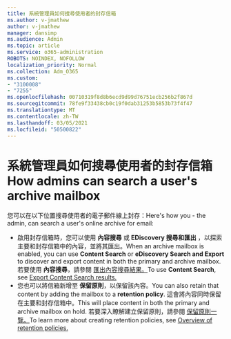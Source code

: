 ```yaml
---
title: 系統管理員如何搜尋使用者的封存信箱
ms.author: v-jmathew
author: v-jmathew
manager: dansimp
ms.audience: Admin
ms.topic: article
ms.service: o365-administration
ROBOTS: NOINDEX, NOFOLLOW
localization_priority: Normal
ms.collection: Adm_O365
ms.custom:
- "3100008"
- "7255"
ms.openlocfilehash: 00710319f8d8b6ecd9d99d76751ecb256b2f867d
ms.sourcegitcommit: 78fe9f33438cb0c19f0dab31253b5853b73f4f47
ms.translationtype: MT
ms.contentlocale: zh-TW
ms.lasthandoff: 03/05/2021
ms.locfileid: "50500822"
---
```

# <a name="how-admins-can-search-a-users-archive-mailbox"></a><span data-ttu-id="a0789-102">系統管理員如何搜尋使用者的封存信箱</span><span class="sxs-lookup"><span data-stu-id="a0789-102">How admins can search a user's archive mailbox</span></span>

<span data-ttu-id="a0789-103">您可以在以下位置搜尋使用者的電子郵件線上封存：</span><span class="sxs-lookup"><span data-stu-id="a0789-103">Here's how you - the admin, can search a user's online archive for email:</span></span>

* <span data-ttu-id="a0789-104">啟用封存信箱時，您可以使用 **內容搜尋** 或 **EDiscovery 搜尋和匯出** ，以探索主要和封存信箱中的內容，並將其匯出。</span><span class="sxs-lookup"><span data-stu-id="a0789-104">When an archive mailbox is enabled, you can use **Content Search** or **eDiscovery Search and Export** to discover and export content in both the primary and archive mailbox.</span></span> <span data-ttu-id="a0789-105">若要使用 **內容搜尋**，請參閱 [匯出內容搜尋結果。](https://docs.microsoft.com/office365/securitycompliance/export-search-results)</span><span class="sxs-lookup"><span data-stu-id="a0789-105">To use **Content Search**, see [Export Content Search results.](https://docs.microsoft.com/office365/securitycompliance/export-search-results)</span></span>
* <span data-ttu-id="a0789-106">您也可以將信箱新增至 **保留原則**，以保留該內容。</span><span class="sxs-lookup"><span data-stu-id="a0789-106">You can also retain that content by adding the mailbox to a **retention policy**.</span></span> <span data-ttu-id="a0789-107">這會將內容同時保留在主要和封存信箱中。</span><span class="sxs-lookup"><span data-stu-id="a0789-107">This will place content in both the primary and archive mailbox on hold.</span></span> <span data-ttu-id="a0789-108">若要深入瞭解建立保留原則，請參閱 [保留原則一覽。](https://docs.microsoft.com/office365/securitycompliance/retention-policies)</span><span class="sxs-lookup"><span data-stu-id="a0789-108">To learn more about creating retention policies, see [Overview of retention policies.](https://docs.microsoft.com/office365/securitycompliance/retention-policies)</span></span>

